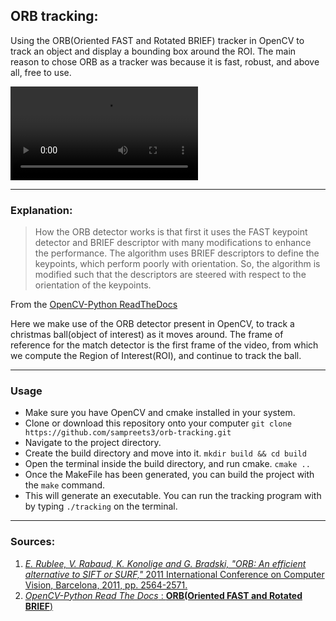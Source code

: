## ORB tracking:

Using the ORB(Oriented FAST and Rotated BRIEF) tracker in OpenCV to track an object and display a bounding box around the ROI. The main reason to chose ORB as a tracker was because it is fast, robust, and above all, free to use.

![GIF](https://sampreets3.github.io/images/orb-tracking.mp4)

---

### Explanation:

>How the ORB detector works is that first it uses the FAST keypoint detector and BRIEF descriptor with many modifications to enhance the performance. The algorithm uses BRIEF descriptors to define the keypoints, which perform poorly with orientation. So, the algorithm is modified such that the descriptors are steered with respect to the orientation of the keypoints.

From the [OpenCV-Python ReadTheDocs](https://opencv-python-tutroals.readthedocs.io/en/latest/py_tutorials/py_feature2d/py_orb/py_orb.html)

Here we make use of the ORB detector present in OpenCV, to track a christmas ball(object of interest) as it moves around. The frame of reference for the match detector is the first frame of the video, from which we compute the Region of Interest(ROI), and continue to track the ball.

---

### Usage

  * Make sure you have OpenCV and cmake installed in your system.
  * Clone or download this repository onto your computer `git clone https://github.com/sampreets3/orb-tracking.git`
  * Navigate to the project directory.
  * Create the build directory and move into it. `mkdir build && cd build`
  * Open the terminal inside the build directory, and run cmake. `cmake ..`
  * Once the MakeFile has been generated, you can build the project with the `make` command.
  * This will generate an executable. You can run the tracking program with by typing `./tracking` on the terminal.

---

### Sources:

  1. [_E. Rublee, V. Rabaud, K. Konolige and G. Bradski, "ORB: An efficient alternative to SIFT or SURF,"_ 2011 International Conference on Computer Vision, Barcelona, 2011, pp. 2564-2571.](https://ieeexplore.ieee.org/document/6126544)
  2. [_OpenCV-Python Read The Docs_ : __ORB(Oriented FAST and Rotated BRIEF__)](https://opencv-python-tutroals.readthedocs.io/en/latest/py_tutorials/py_feature2d/py_orb/py_orb.html)
